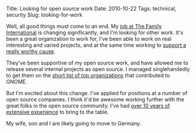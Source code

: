 Title: Looking for open source work
Date: 2010-10-22
Tags: technical, security
Slug: looking-for-work

Well, all good things must come to an end. My [job at The Family
International][] is changing significantly, and I'm looking for other
work. It's been a great organization to work for, I've been able to work
on real interesting and varied projects, and at the same time working to
[support a really worthy cause][].  
  
They've been supportive of my open source work, and have allowed me to
release several internal projects as open source. I managed
singlehandedly to get them on the [short list of top organizations][]
that contributed to GNOME.  
  
But I'm excited about this change. I've applied for positions at a
number of open source companies. I think it'd be awesome working further
with the great folks in the open source community. I've had [over 10
years of extensive experience][job at The Family International] to bring
to the table.  
  
My wife, son and I are likely going to move to Germany.

  [job at The Family International]: http://thewalter.net/stef/resume/
  [support a really worthy cause]: http://www.thefamily.org/en/
  [short list of top organizations]: http://blogs.gnome.org/bolsh/2010/07/28/gnome-census/
